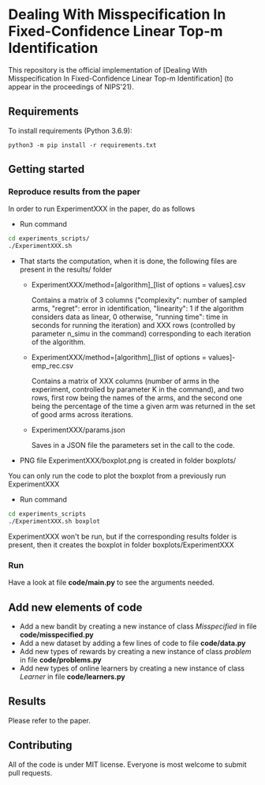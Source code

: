 # Dealing With Misspecification In Fixed-Confidence Linear Top-m Identification

This repository is the official implementation of [Dealing With Misspecification In Fixed-Confidence
Linear Top-m Identification] (to appear in the proceedings of NIPS'21). 

## Requirements

To install requirements (Python 3.6.9):

```setup
python3 -m pip install -r requirements.txt
```

## Getting started

### Reproduce results from the paper

In order to run ExperimentXXX in the paper, do as follows

- Run command
```bash
cd experiments_scripts/
./ExperimentXXX.sh
```

- That starts the computation, when it is done, the following files are present in the results/ folder

	+ ExperimentXXX/method=[algorithm]_[list of options = values].csv

		Contains a matrix of 3 columns ("complexity": number of sampled arms, "regret": error in identification, "linearity": 1 if the algorithm considers data as linear, 0 otherwise, "running time": time in seconds for running the iteration) and XXX rows (controlled by parameter n_simu in the command) corresponding to each iteration of the algorithm.

	+ ExperimentXXX/method=[algorithm]_[list of options = values]-emp_rec.csv

		Contains a matrix of XXX columns (number of arms in the experiment, controlled by parameter K in the command), and two rows, first row being the names of the arms, and the second one being the percentage of the time a given arm was returned in the set of good arms across iterations.

	+ ExperimentXXX/params.json

		Saves in a JSON file the parameters set in the call to the code.

- PNG file ExperimentXXX/boxplot.png is created in folder boxplots/

You can only run the code to plot the boxplot from a previously run ExperimentXXX

- Run command
```bash
cd experiments_scripts
./ExperimentXXX.sh boxplot
```

ExperimentXXX won't be run, but if the corresponding results folder is present, then it creates the boxplot in folder boxplots/ExperimentXXX

### Run

Have a look at file **code/main.py** to see the arguments needed.

## Add new elements of code

- Add a new bandit by creating a new instance of class *Misspecified* in file **code/misspecified.py**
- Add a new dataset by adding a few lines of code to file **code/data.py**
- Add new types of rewards by creating a new instance of class *problem* in file **code/problems.py**
- Add new types of online learners by creating a new instance of class *Learner* in file **code/learners.py**

## Results

Please refer to the paper.

## Contributing

All of the code is under MIT license. Everyone is most welcome to submit pull requests.
